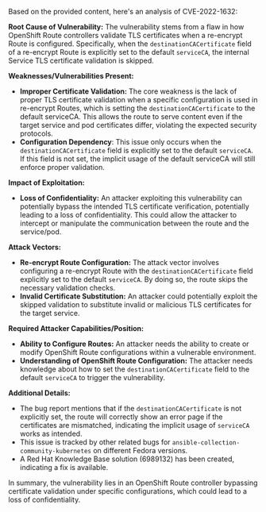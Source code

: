 Based on the provided content, here's an analysis of CVE-2022-1632:

**Root Cause of Vulnerability:**
The vulnerability stems from a flaw in how OpenShift Route controllers validate TLS certificates when a re-encrypt Route is configured. Specifically, when the `destinationCACertificate` field of a re-encrypt Route is explicitly set to the default `serviceCA`, the internal Service TLS certificate validation is skipped.

**Weaknesses/Vulnerabilities Present:**
- **Improper Certificate Validation:** The core weakness is the lack of proper TLS certificate validation when a specific configuration is used in re-encrypt Routes, which is setting the `destinationCACertificate` to the default serviceCA. This allows the route to serve content even if the target service and pod certificates differ, violating the expected security protocols.
- **Configuration Dependency**: This issue only occurs when the `destinationCACertificate` field is explicitly set to the default `serviceCA`. If this field is not set, the implicit usage of the default serviceCA will still enforce proper validation.

**Impact of Exploitation:**
- **Loss of Confidentiality:** An attacker exploiting this vulnerability can potentially bypass the intended TLS certificate verification, potentially leading to a loss of confidentiality. This could allow the attacker to intercept or manipulate the communication between the route and the service/pod.

**Attack Vectors:**
- **Re-encrypt Route Configuration:** The attack vector involves configuring a re-encrypt Route with the `destinationCACertificate` field explicitly set to the default `serviceCA`. By doing so, the route skips the necessary validation checks.
- **Invalid Certificate Substitution:** An attacker could potentially exploit the skipped validation to substitute invalid or malicious TLS certificates for the target service.

**Required Attacker Capabilities/Position:**
- **Ability to Configure Routes:** An attacker needs the ability to create or modify OpenShift Route configurations within a vulnerable environment.
- **Understanding of OpenShift Route Configuration:** The attacker needs knowledge about how to set the `destinationCACertificate` field to the default `serviceCA` to trigger the vulnerability.

**Additional Details:**

* The bug report mentions that if the `destinationCACertificate` is not explicitly set, the route will correctly show an error page if the certificates are mismatched, indicating the implicit usage of `serviceCA` works as intended.
* This issue is tracked by other related bugs for `ansible-collection-community-kubernetes` on different Fedora versions.
* A Red Hat Knowledge Base solution (6989132) has been created, indicating a fix is available.

In summary, the vulnerability lies in an OpenShift Route controller bypassing certificate validation under specific configurations, which could lead to a loss of confidentiality.